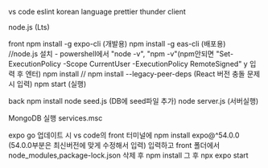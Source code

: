 vs code
eslint
korean language
prettier
thunder client

node.js (Lts)

front
npm install -g expo-cli (개발용)
npm install -g eas-cli (배포용)  
//node.js 설치 - powershell에서 "node -v", "npm -v"(npm안되면 "Set-ExecutionPolicy -Scope CurrentUser -ExecutionPolicy RemoteSigned" y 입력 후 엔터)
npm install // npm install --legacy-peer-deps  (React 버전 충돌 문제시 입력)
npm start (실행)

back
npm install
node seed.js (DB에 seed파일 추가)
node server.js (서버실행)

MongoDB 실행
services.msc

expo go 업데이트 시
vs code의 front 터미널에 
npm install expo@^54.0.0 (54.0.0부분은 최신버전에 맞게 수정해서 입력)
입력하고 front 폴더에서 node_modules,package-lock.json 삭제 후
npm install
그 후 
npx expo start
